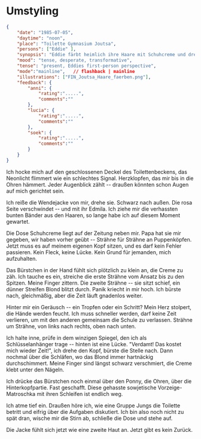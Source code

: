 # Umstyling

```json
{
    "date": "1985-07-05",
    "daytime": "noon",
    "place": "Toilette Gymnasium Joutsa",
    "persons": ["Eddie" ],
    "synopsis": "Eddie färbt heimlich ihre Haare mit Schuhcreme und dreht die Jacke um, um unerkannt die Schule zu verlassen.",
    "mood": "tense, desperate, transformative",
    "tense": "present, Eddies first-person perspective",
    "mode":"mainline",   // flashback | mainline
    "illustrations": ["FIN_Joutsa_Haare_faerben.png"],
    "feedback": {
        "anni": {
            "rating":".....",
            "comments":""
        },
        "lucia": {
            "rating":".....",
            "comments":""
        },
        "soek": {
            "rating":".....",
            "comments":""
        }
    }
}
```

Ich hocke mich auf den geschlossenen Deckel des Toilettenbeckens, das
Neonlicht flimmert wie ein schlechtes Signal. Herzklopfen, das mir bis
in die Ohren hämmert. Jeder Augenblick zählt -- draußen könnten schon
Augen auf mich gerichtet sein.

Ich reiße die Wendejacke von mir, drehe sie. Schwarz nach außen. Die
rosa Seite verschwindet -- und mit ihr Edmila. Ich ziehe mir die verhassten
bunten Bänder aus den Haaren, so lange habe ich auf diesem Moment gewartet.

Die Dose Schuhcreme liegt auf der Zeitung neben mir. Papa hat sie mir
gegeben, wir haben vorher geübt -- Strähne für Strähne an Puppenköpfen.
Jetzt muss es auf meinem eigenen Kopf sitzen, und es darf kein Fehler
passieren. Kein Fleck, keine Lücke. Kein Grund für jemanden, mich
aufzuhalten.

Das Bürstchen in der Hand fühlt sich plötzlich zu klein an, die Creme
zu zäh. Ich tauche es ein, streiche die erste Strähne vom Ansatz bis
zu den Spitzen. Meine Finger zittern. Die zweite Strähne -- sie sitzt
schief, ein dünner Streifen Blond blitzt durch. Panik kriecht in mir
hoch. Ich bürste nach, gleichmäßig, aber die Zeit läuft gnadenlos weiter.

Hinter mir ein Geräusch -- ein Tropfen oder ein
Schritt? Mein Herz stolpert, die Hände werden feucht. Ich muss schneller
werden, darf keine Zeit verlieren, um mit den anderen gemeinsam die
Schule zu verlassen. Strähne um Strähne, von links nach
rechts, oben nach unten.

Ich halte inne, prüfe in dem winzigen Spiegel, den ich als
Schlüsselanhänger trage -- hinten ist eine Lücke. "Verdamt! Das kostet
mich wieder Zeit!", ich drehe den Kopf, bürste die Stelle nach. Dann
nochmal über die Schläfen, wo das Blond immer hartnäckig durchschimmert.
Meine Finger sind längst schwarz verschmiert, die Creme klebt unter den Nägeln.

Ich drücke das Bürstchen noch einmal über den Ponny, die Ohren, über die
Hinterkopfpartie. Fast geschafft. Diese gehasste sowjetische
Vorzeige-Matroschka mit ihren Schleifen ist endlich weg.

Ich atme tief ein. Draußen höre ich, wie eine Gruppe Jungs die Toilette
betritt und eifrig über die Aufgaben diskutiert. Ich bin also noch nicht
zu spät dran, wische mir die Stirn ab, schließe die Dose und stehe auf.

Die Jacke fühlt sich jetzt wie eine zweite Haut an. Jetzt gibt es kein Zurück.

